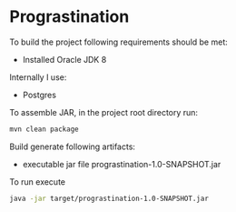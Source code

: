 # Prograstination

To build the project following requirements should be met:
* Installed Oracle JDK 8

Internally I use:
* Postgres

To assemble JAR, in the project root directory run:
```bash
mvn clean package
```

Build generate following artifacts:
- executable jar file prograstination-1.0-SNAPSHOT.jar


To run execute 
```bash
java -jar target/prograstination-1.0-SNAPSHOT.jar
```